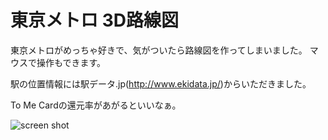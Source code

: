 東京メトロ 3D路線図
=================
東京メトロがめっちゃ好きで、気がついたら路線図を作ってしまいました。
マウスで操作もできます。

駅の位置情報には駅データ.jp(http://www.ekidata.jp/)からいただきました。

To Me Cardの還元率があがるといいなぁ。

![screen shot](http://s46.net/metro/sc.png)
